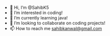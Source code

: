 - 👋 Hi, I’m @SahibK5
- 👀 I’m interested in coding!
- 🌱 I’m currently learning java!
- 💞️ I’m looking to collaborate on coding projects!
- 📫 How to reach me sahibkanwal@gmail.com

<!---
SahibK5/SahibK5 is a ✨ special ✨ repository because its `README.md` (this file) appears on your GitHub profile.
You can click the Preview link to take a look at your changes.
--->
